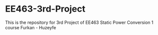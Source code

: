 # EE463-3rd-Project
This is the repository for 3rd Project of EE463 Static Power Conversion 1 course
Furkan - Huzeyfe
